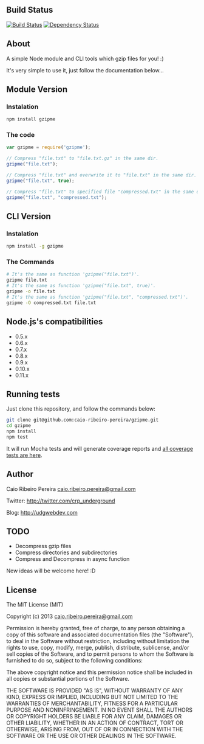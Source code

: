 ## Build Status

[![Build Status](https://travis-ci.org/caio-ribeiro-pereira/gzipme.png?branch=master)](https://travis-ci.org/caio-ribeiro-pereira/gzipme) [![Dependency Status](https://gemnasium.com/caio-ribeiro-pereira/gzipme.png)](https://gemnasium.com/caio-ribeiro-pereira/gzipme)

## About
A simple Node module and CLI tools which gzip files for you! :)

It's very simple to use it, just follow the documentation below...

## Module Version
### Instalation

``` bash
npm install gzipme
```

### The code
``` javascript
var gzipme = require('gzipme');

// Compress "file.txt" to "file.txt.gz" in the same dir.
gzipme("file.txt"); 

// Compress "file.txt" and overwrite it to "file.txt" in the same dir.
gzipme("file.txt", true); 

// Compress "file.txt" to specified file "compressed.txt" in the same dir.
gzipme("file.txt", "compressed.txt");
```

## CLI Version
### Instalation

``` bash
npm install -g gzipme
```

### The Commands

``` bash
# It's the same as function 'gzipme("file.txt")'.
gzipme file.txt
# It's the same as function 'gzipme("file.txt", true)'.
gzipme -o file.txt
# It's the same as function 'gzipme("file.txt", "compressed.txt")'.
gzipme -O compressed.txt file.txt
```

## Node.js's compatibilities
+ 0.5.x
+ 0.6.x
+ 0.7.x
+ 0.8.x
+ 0.9.x
+ 0.10.x
+ 0.11.x

## Running tests

Just clone this repository, and follow the commands below:
``` bash
git clone git@github.com:caio-ribeiro-pereira/gzipme.git
cd gzipme
npm install
npm test
```

It will run Mocha tests and will generate coverage reports and [all coverage tests are here](http://caio-ribeiro-pereira.github.io/gzipme/coverage.html).

## Author

Caio Ribeiro Pereira <caio.ribeiro.pereira@gmail.com>

Twitter: <http://twitter.com/crp_underground>

Blog: <http://udgwebdev.com>

## TODO
+ Decompress gzip files
+ Compress directories and subdirectories
+ Compress and Decompress in async function

New ideas will be welcome here! :D

## License

The MIT License (MIT)

Copyright (c) 2013 caio.ribeiro.pereira@gmail.com

Permission is hereby granted, free of charge, to any person obtaining a copy
of this software and associated documentation files (the "Software"), to deal
in the Software without restriction, including without limitation the rights
to use, copy, modify, merge, publish, distribute, sublicense, and/or sell
copies of the Software, and to permit persons to whom the Software is
furnished to do so, subject to the following conditions:

The above copyright notice and this permission notice shall be included in
all copies or substantial portions of the Software.

THE SOFTWARE IS PROVIDED "AS IS", WITHOUT WARRANTY OF ANY KIND, EXPRESS OR
IMPLIED, INCLUDING BUT NOT LIMITED TO THE WARRANTIES OF MERCHANTABILITY,
FITNESS FOR A PARTICULAR PURPOSE AND NONINFRINGEMENT. IN NO EVENT SHALL THE
AUTHORS OR COPYRIGHT HOLDERS BE LIABLE FOR ANY CLAIM, DAMAGES OR OTHER
LIABILITY, WHETHER IN AN ACTION OF CONTRACT, TORT OR OTHERWISE, ARISING FROM,
OUT OF OR IN CONNECTION WITH THE SOFTWARE OR THE USE OR OTHER DEALINGS IN
THE SOFTWARE.
